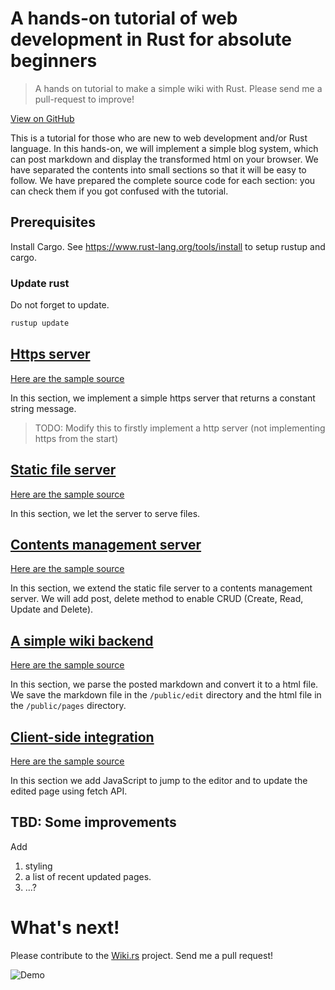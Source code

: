 # A hands-on tutorial of web development in Rust for absolute beginners

> A hands on tutorial to make a simple wiki with Rust.
> Please send me a pull-request to improve!

[View on GitHub](https://github.com/sano-jin/rust-hands-on-wiki)

This is a tutorial for those who are new to web development and/or Rust language.
In this hands-on, we will implement a simple blog system, 
which can post markdown and display the transformed html on your browser.
We have separated the contents into small sections so that it will be easy to follow.
We have prepared the complete source code for each section:
you can check them if you got confused with the tutorial.


## Prerequisites

Install Cargo.
See <https://www.rust-lang.org/tools/install> to setup rustup and cargo.

### Update rust

Do not forget to update.

```sh
rustup update
```

## [Https server](./https-server)

[Here are the sample source](https://github.com/sano-jin/rust-hands-on-wiki/tree/master/https-server)

In this section, we implement a simple https server that returns a constant string message.

> TODO: Modify this to firstly implement a http server
> (not implementing https from the start)

## [Static file server](./static-file-server)

[Here are the sample source](https://github.com/sano-jin/rust-hands-on-wiki/tree/master/static-file-server)

In this section, we let the server to serve files.

## [Contents management server](./contents-management-server)

[Here are the sample source](https://github.com/sano-jin/rust-hands-on-wiki/tree/master/contents-management-server)

In this section, we extend the static file server to a contents management server.
We will add post, delete method to enable CRUD (Create, Read, Update and Delete).

## [A simple wiki backend](./simple-wiki-backend)

[Here are the sample source](https://github.com/sano-jin/rust-hands-on-wiki/tree/master/simple-wiki-backend)

In this section, we parse the posted markdown and convert it to a html file.
We save the markdown file in the `/public/edit` directory and the html file in the `/public/pages` directory.

## [Client-side integration](./client-side-integration)

[Here are the sample source](https://github.com/sano-jin/rust-hands-on-wiki/tree/master/client-side-intergration)

In this section we add JavaScript to jump to the editor and to update the edited page
using fetch API.

## TBD: Some improvements

Add

1. styling
2. a list of recent updated pages.
3. ...?

# What's next!

Please contribute to the [Wiki.rs](https://github.com/sano-jin/wiki-rs) project.
Send me a pull request!

![Demo](/docs/wiki-rs-demo.png)
